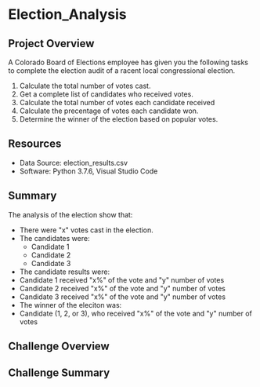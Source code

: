 # Election_Analysis

## Project Overview
A Colorado Board of Elections employee has given you the following tasks to complete the election audit of a racent local congressional election.

1. Calculate the total number of votes cast.
2. Get a complete list of candidates who received votes.
3. Calculate the total number of votes each candidate received
4. Calculate the precentage of votes each candidate won.
5. Determine the winner of the election based on popular votes.

## Resources
- Data Source: election_results.csv
- Software: Python 3.7.6, Visual Studio Code

## Summary
The analysis of the election show that:
- There were "x" votes cast in the election.
- The candidates were:
  - Candidate 1
  - Candidate 2
  - Candidate 3
 - The candidate results were:
  - Candidate 1 received "x%" of the vote and "y" number of votes
  - Candidate 2 received "x%" of the vote and "y" number of votes
  - Candidate 3 received "x%" of the vote and "y" number of votes
 - The winner of the eleciton was:
  - Candidate (1, 2, or 3), who received "x%" of the vote and "y" number of votes
  
  ## Challenge Overview
  
  ## Challenge Summary

